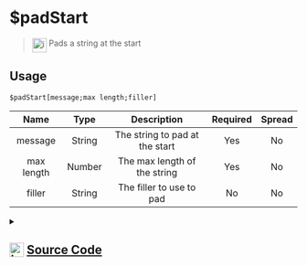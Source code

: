 # $padStart
> <img align="top" src="https://upload.wikimedia.org/wikipedia/commons/thumb/e/e4/Infobox_info_icon.svg/160px-Infobox_info_icon.svg.png?20150409153300" alt="image" width="25" height="auto"> Pads a string at the start
## Usage
```
$padStart[message;max length;filler]
```
| Name | Type | Description | Required | Spread
| :---: | :---: | :---: | :---: | :---: |
message | String | The string to pad at the start | Yes | No
max length | Number | The max length of the string | Yes | No
filler | String | The filler to use to pad | No | No
<details>
<summary>
    
## <img align="top" src="https://cdn4.iconfinder.com/data/icons/iconsimple-logotypes/512/github-512.png" alt="image" width="25" height="auto">  [Source Code](https://github.com/tryforge/ForgeScript-V2/blob/main/src/native/padStart.ts)
    
</summary>
    
```ts
import { ArgType, NativeFunction, Return } from "../structures"
import { camelCase, fill, kebabCase, snakeCase } from "lodash"

export default new NativeFunction({
    name: "$padStart",
    version: "1.0.6",
    description: "Pads a string at the start",
    brackets: true,
    unwrap: true,
    args: [
        {
            name: "message",
            description: "The string to pad at the start",
            rest: false,
            required: true,
            type: ArgType.String
        },
        {
            name: "max length",
            description: "The max length of the string",
            rest: false,
            required: true,
            type: ArgType.Number
        },
        {
            name: "filler",
            description: "The filler to use to pad",
            rest: false,
            type: ArgType.String
        },
    ],
    execute(ctx, [ str, max, filler ]) {
        return Return.success(str.padStart(max, filler || undefined))
    },
})
```
    
</details>